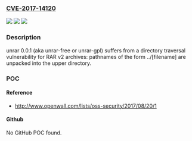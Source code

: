 ### [CVE-2017-14120](https://cve.mitre.org/cgi-bin/cvename.cgi?name=CVE-2017-14120)
![](https://img.shields.io/static/v1?label=Product&message=n%2Fa&color=blue)
![](https://img.shields.io/static/v1?label=Version&message=n%2Fa&color=blue)
![](https://img.shields.io/static/v1?label=Vulnerability&message=n%2Fa&color=brighgreen)

### Description

unrar 0.0.1 (aka unrar-free or unrar-gpl) suffers from a directory traversal vulnerability for RAR v2 archives: pathnames of the form ../[filename] are unpacked into the upper directory.

### POC

#### Reference
- http://www.openwall.com/lists/oss-security/2017/08/20/1

#### Github
No GitHub POC found.

